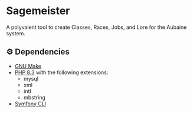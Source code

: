 # Sagemeister
A polyvalent tool to create Classes, Races, Jobs, and Lore for the Aubaine system.

## ⚙️ Dependencies
- [GNU Make](https://www.gnu.org/software/make/)
- [PHP 8.3](https://www.php.net/releases/8.3/en.php) with the following extensions:
    - mysql
    - xml
    - intl
    - mbstring
- [Symfony CLI](https://symfony.com/download)
